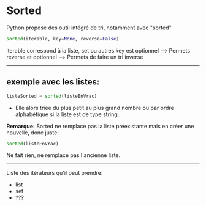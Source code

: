 # Sorted
Python propose des outil intégré de tri, notamment avec "sorted"
```python
sorted(iterable, key=None, reverse=False)
```
iterable correspond à la liste, set ou autres
key est optionnel --> Permets
reverse et optionnel --> Permets de faire un tri inverse

------------
## exemple avec les **listes**:
```python
listeSorted = sorted(listeEnVrac)
```
- Elle alors triée du plus petit au plus grand nombre ou par ordre alphabétique si la liste est de type string.

**Remarque:**
Sorted ne remplace pas la liste préexistante mais en créer une nouvelle, donc juste:
```python
sorted(listeEnVrac)
```
Ne fait rien, ne remplace pas l'ancienne liste.

------------
Liste des itérateurs qu'il peut prendre:
- list
- set
- ???
